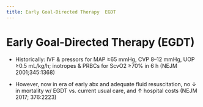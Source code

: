 ```yaml
---
title: Early Goal-Directed Therapy  EGDT
---
```


# Early Goal-Directed Therapy (EGDT)

- Historically: IVF & pressors for MAP ≥65 mmHg, CVP 8–12 mmHg, UOP ≥0.5 mL/kg/h; inotropes & PRBCs for ScvO2 ≥70% in 6 h (NEJM 2001;345:1368)

- However, now in era of early abx and adequate fluid resuscitation, no ↓ in mortality w/ EGDT vs. current usual care, and ↑ hospital costs (NEJM 2017; 376:2223)
